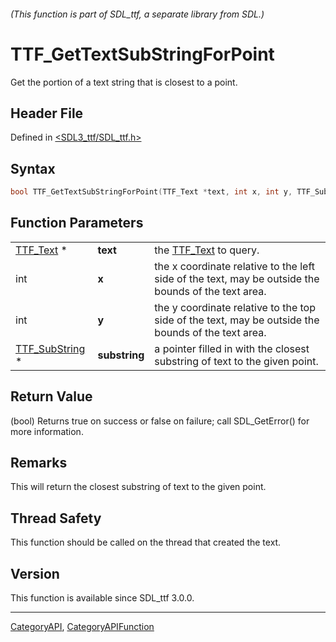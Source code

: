 ###### (This function is part of SDL_ttf, a separate library from SDL.)
# TTF_GetTextSubStringForPoint

Get the portion of a text string that is closest to a point.

## Header File

Defined in [<SDL3_ttf/SDL_ttf.h>](https://github.com/libsdl-org/SDL_ttf/blob/main/include/SDL3_ttf/SDL_ttf.h)

## Syntax

```c
bool TTF_GetTextSubStringForPoint(TTF_Text *text, int x, int y, TTF_SubString *substring);
```

## Function Parameters

|                                  |               |                                                                                                     |
| -------------------------------- | ------------- | --------------------------------------------------------------------------------------------------- |
| [TTF_Text](TTF_Text) *           | **text**      | the [TTF_Text](TTF_Text) to query.                                                                  |
| int                              | **x**         | the x coordinate relative to the left side of the text, may be outside the bounds of the text area. |
| int                              | **y**         | the y coordinate relative to the top side of the text, may be outside the bounds of the text area.  |
| [TTF_SubString](TTF_SubString) * | **substring** | a pointer filled in with the closest substring of text to the given point.                          |

## Return Value

(bool) Returns true on success or false on failure; call SDL_GetError() for
more information.

## Remarks

This will return the closest substring of text to the given point.

## Thread Safety

This function should be called on the thread that created the text.

## Version

This function is available since SDL_ttf 3.0.0.

----
[CategoryAPI](CategoryAPI), [CategoryAPIFunction](CategoryAPIFunction)

